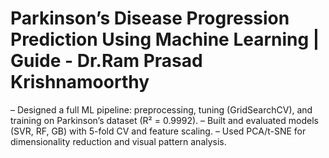 # Parkinson’s Disease Progression Prediction Using Machine Learning | Guide - Dr.Ram Prasad Krishnamoorthy 
– Designed a full ML pipeline: preprocessing, tuning (GridSearchCV), and training on Parkinson’s dataset (R² = 0.9992).
– Built and evaluated models (SVR, RF, GB) with 5-fold CV and feature scaling.
– Used PCA/t-SNE for dimensionality reduction and visual pattern analysis.
